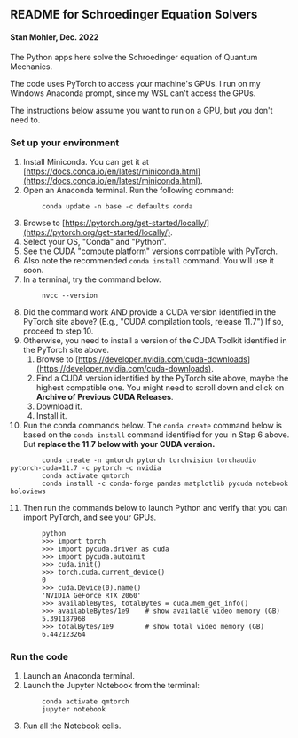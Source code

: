 ## README for Schroedinger Equation Solvers
#### Stan Mohler, Dec. 2022

The Python apps here solve the Schroedinger equation of Quantum Mechanics.  

The code uses PyTorch to access your machine's GPUs.  I run on my Windows
Anaconda prompt, since my WSL can't access the GPUs.  

The instructions below assume you want to run on a GPU, but you don't need to.

### Set up your environment

1. Install Miniconda.  You can get it at [https://docs.conda.io/en/latest/miniconda.html](https://docs.conda.io/en/latest/miniconda.html).  
2. Open an Anaconda terminal.  Run the following command:
```
        conda update -n base -c defaults conda
```
3. Browse to [https://pytorch.org/get-started/locally/](https://pytorch.org/get-started/locally/).  
4. Select your OS, "Conda" and "Python".
5. See the CUDA "compute platform" versions compatible with PyTorch.  
6. Also note the recommended `conda install` command.  You will use it soon.  
7. In a terminal, try the command below.
```
        nvcc --version
```
8. Did the command work AND provide a CUDA version identified in the PyTorch site above?  (E.g., "CUDA compilation tools, release 11.7")  If so, proceed to step 10.
9. Otherwise, you need to install a version of the CUDA Toolkit identified in the PyTorch site above.  
   1. Browse to [https://developer.nvidia.com/cuda-downloads](https://developer.nvidia.com/cuda-downloads).  
   2. Find a CUDA version identified by the PyTorch site above, maybe the highest compatible one.  You might need to scroll down and click on **Archive of Previous CUDA Releases**.
   3. Download it.
   4. Install it.
10. Run the conda commands below.  The `conda create` command below is based on the `conda install` command identified for you in Step 6 above.  
But **replace the 11.7 below with your CUDA version.**
```
        conda create -n qmtorch pytorch torchvision torchaudio pytorch-cuda=11.7 -c pytorch -c nvidia
        conda activate qmtorch
        conda install -c conda-forge pandas matplotlib pycuda notebook holoviews
```
11. Then run the commands below to launch Python and verify that you can import PyTorch, and see your GPUs.  
```
        python
        >>> import torch
        >>> import pycuda.driver as cuda
        >>> import pycuda.autoinit
        >>> cuda.init()
        >>> torch.cuda.current_device()
        0
        >>> cuda.Device(0).name()
        'NVIDIA GeForce RTX 2060'
        >>> availableBytes, totalBytes = cuda.mem_get_info()
        >>> availableBytes/1e9    # show available video memory (GB)
        5.391187968
        >>> totalBytes/1e9        # show total video memory (GB)
        6.442123264
```
### Run the code
1. Launch an Anaconda terminal.  
2. Launch the Jupyter Notebook from the terminal:
```
        conda activate qmtorch
        jupyter notebook
```
3. Run all the Notebook cells.  
